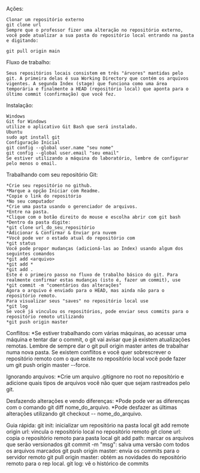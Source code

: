 Ações:
    
    Clonar um repositório externo
    git clone url
    Sempre que o professor fizer uma alteração no repositório externo, você pode atualizar a sua pasta do repositório local entrando na pasta e digitando:
    
    git pull origin main

Fluxo de trabalho:

    Seus repositórios locais consistem em três "árvores" mantidas pelo git. A primeira delas é sua Working Directory que contém os arquivos vigentes. A segunda Index (stage) que funciona como uma área temporária e finalmente a HEAD (repositório local) que aponta para o último commit (confirmação) que você fez.


Instalação:

    Windows
    Git for Windows
    utilize o aplicativo Git Bash que será instalado.
    Ubuntu
    sudo apt install git
    Configuração Inicial
    git config --global user.name "seu nome"
    git config --global user.email "seu email"
    Se estiver utilizando a máquina do laboratório, lembre de configurar pelo menos o email.

Trabalhando com seu repositório Git: 

    *Crie seu repositório no github.
    *Marque a opção Iniciar com Readme.
    *Copie o link do repositório
    *No seu computador
    *Crie uma pasta usando o gerenciador de arquivos.
    *Entre na pasta.
    *Clique com o botão direito do mouse e escolha abrir com git bash
    *Dentro da pasta digite:
    *git clone url_do_seu_repositório
    *Adicionar & Confirmar & Enviar pra nuvem
    *Você pode ver o estado atual do repositório com
    *git status
    Você pode propor mudanças (adicioná-las ao Index) usando algum dos seguintes comandos
    *git add <arquivo>
    *git add *
    *git add .
    Este é o primeiro passo no fluxo de trabalho básico do git. Para realmente confirmar estas mudanças (isto é, fazer um commit), use
    *git commit -m "comentários das alterações"
    Agora o arquivo é enviado para o HEAD, mas ainda não para o repositório remoto.
    Para visualizar seus "saves" no repositório local use
    *git log
    Se você já vinculou os repositórios, pode enviar seus commits para o repositório remoto utilizando
    *git push origin master

Conflitos:
    *Se estiver trabalhando com várias máquinas, ao acessar uma máquina e tentar dar o commit, o git vai avisar que já existem atualizações remotas. Lembre de sempre dar o git pull origin master antes de trabalhar numa nova pasta.
    Se existem conflitos e você quer sobrescrever o repositório remoto com o que existe no repositório local você pode fazer um git push origin master --force.

Ignorando arquivos:
    *Crie um arquivo .gitignore no root no repositório e adicione quais tipos de arquivos você não quer que sejam rastreados pelo git.

Desfazendo alterações e vendo diferenças:
    *Pode pode ver as diferenças com o comando git diff nome_do_arquivo.
    *Pode desfazer as últimas alterações utilizando git checkout -- nome_do_arquivo.

Guia rápida:
    git init: inicializar um repositório na pasta local
    git add remote origin url: vincula o repositório local no repositório remoto
    git clone url: copia o repositório remoto para pasta local
    git add path: marcar os arquivos que serão versionados
    git commit -m "msg": salva uma versão com todos os arquivos marcados
    git push origin master: envia os commits para o servidor remoto
    git pull origin master: obtém as novidades do repositório remoto para o rep local.
    git log: vê o histórico de commits
